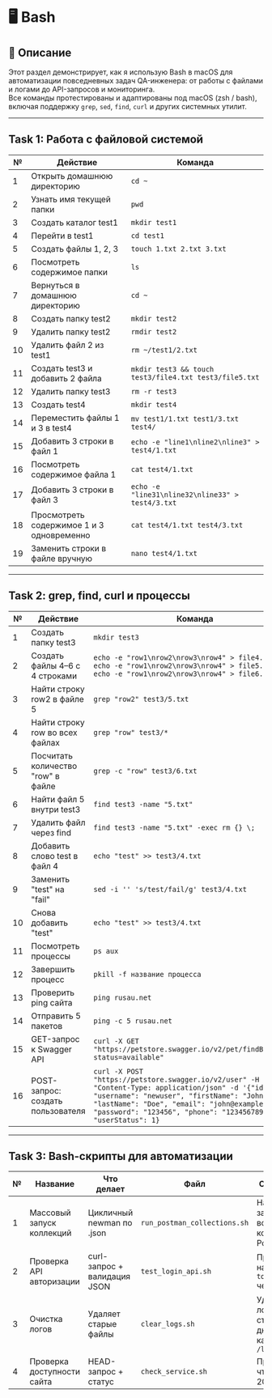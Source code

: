 # 🖥️ Bash

## 📌 Описание

Этот раздел демонстрирует, как я использую Bash в macOS для автоматизации повседневных задач QA-инженера: от работы с файлами и логами до API-запросов и мониторинга.  
Все команды протестированы и адаптированы под macOS (zsh / bash), включая поддержку `grep`, `sed`, `find`, `curl` и других системных утилит.

---

<h2>Task 1: Работа с файловой системой</h2>

<table>
  <thead>
    <tr><th>№</th><th>Действие</th><th>Команда</th></tr>
  </thead>
  <tbody>
    <tr><td>1</td><td>Открыть домашнюю директорию</td><td><code>cd ~</code></td></tr>
    <tr><td>2</td><td>Узнать имя текущей папки</td><td><code>pwd</code></td></tr>
    <tr><td>3</td><td>Создать каталог test1</td><td><code>mkdir test1</code></td></tr>
    <tr><td>4</td><td>Перейти в test1</td><td><code>cd test1</code></td></tr>
    <tr><td>5</td><td>Создать файлы 1, 2, 3</td><td><code>touch 1.txt 2.txt 3.txt</code></td></tr>
    <tr><td>6</td><td>Посмотреть содержимое папки</td><td><code>ls</code></td></tr>
    <tr><td>7</td><td>Вернуться в домашнюю директорию</td><td><code>cd ~</code></td></tr>
    <tr><td>8</td><td>Создать папку test2</td><td><code>mkdir test2</code></td></tr>
    <tr><td>9</td><td>Удалить папку test2</td><td><code>rmdir test2</code></td></tr>
    <tr><td>10</td><td>Удалить файл 2 из test1</td><td><code>rm ~/test1/2.txt</code></td></tr>
    <tr><td>11</td><td>Создать test3 и добавить 2 файла</td><td><code>mkdir test3 &amp;&amp; touch test3/file4.txt test3/file5.txt</code></td></tr>
    <tr><td>12</td><td>Удалить папку test3</td><td><code>rm -r test3</code></td></tr>
    <tr><td>13</td><td>Создать test4</td><td><code>mkdir test4</code></td></tr>
    <tr><td>14</td><td>Переместить файлы 1 и 3 в test4</td><td><code>mv test1/1.txt test1/3.txt test4/</code></td></tr>
    <tr><td>15</td><td>Добавить 3 строки в файл 1</td><td><code>echo -e "line1\nline2\nline3" &gt; test4/1.txt</code></td></tr>
    <tr><td>16</td><td>Посмотреть содержимое файла 1</td><td><code>cat test4/1.txt</code></td></tr>
    <tr><td>17</td><td>Добавить 3 строки в файл 3</td><td><code>echo -e "line31\nline32\nline33" &gt; test4/3.txt</code></td></tr>
    <tr><td>18</td><td>Просмотреть содержимое 1 и 3 одновременно</td><td><code>cat test4/1.txt test4/3.txt</code></td></tr>
    <tr><td>19</td><td>Заменить строки в файле вручную</td><td><code>nano test4/1.txt</code></td></tr>
  </tbody>
</table>

---

<h2>Task 2: grep, find, curl и процессы</h2>

<table>
  <thead>
    <tr><th>№</th><th>Действие</th><th>Команда</th></tr>
  </thead>
  <tbody>
    <tr><td>1</td><td>Создать папку test3</td><td><code>mkdir test3</code></td></tr>
    <tr><td>2</td><td>Создать файлы 4–6 с 4 строками</td><td><code>echo -e "row1\nrow2\nrow3\nrow4" > file4.txt
echo -e "row1\nrow2\nrow3\nrow4" > file5.txt
echo -e "row1\nrow2\nrow3\nrow4" > file6.txt</code></td></tr>
    <tr><td>3</td><td>Найти строку row2 в файле 5</td><td><code>grep "row2" test3/5.txt</code></td></tr>
    <tr><td>4</td><td>Найти строку row во всех файлах</td><td><code>grep "row" test3/*</code></td></tr>
    <tr><td>5</td><td>Посчитать количество "row" в файле</td><td><code>grep -c "row" test3/6.txt</code></td></tr>
    <tr><td>6</td><td>Найти файл 5 внутри test3</td><td><code>find test3 -name "5.txt"</code></td></tr>
    <tr><td>7</td><td>Удалить файл через find</td><td><code>find test3 -name "5.txt" -exec rm {} \;</code></td></tr>
    <tr><td>8</td><td>Добавить слово test в файл 4</td><td><code>echo "test" &gt;&gt; test3/4.txt</code></td></tr>
    <tr><td>9</td><td>Заменить "test" на "fail"</td><td><code>sed -i '' 's/test/fail/g' test3/4.txt</code></td></tr>
    <tr><td>10</td><td>Снова добавить "test"</td><td><code>echo "test" &gt;&gt; test3/4.txt</code></td></tr>
    <tr><td>11</td><td>Посмотреть процессы</td><td><code>ps aux</code></td></tr>
    <tr><td>12</td><td>Завершить процесс</td><td><code>pkill -f название процесса</code></td></tr>
    <tr><td>13</td><td>Проверить ping сайта</td><td><code>ping rusau.net</code></td></tr>
    <tr><td>14</td><td>Отправить 5 пакетов</td><td><code>ping -c 5 rusau.net</code></td></tr>
    <tr><td>15</td><td>GET-запрос к Swagger API</td><td><code>curl -X GET "https://petstore.swagger.io/v2/pet/findByStatus?status=available"</code></td></tr>
    <tr><td>16</td><td>POST-запрос: создать пользователя</td><td><code>curl -X POST "https://petstore.swagger.io/v2/user" -H "Content-Type: application/json" -d '{"id": 0, "username": "newuser", "firstName": "John", "lastName": "Doe", "email": "john@example.com", "password": "123456", "phone": "1234567890", "userStatus": 1}</code></td></tr>
  </tbody>
</table>

---

<h2>Task 3: Bash-скрипты для автоматизации</h2>

<table>
  <thead>
    <tr><th>№</th><th>Название</th><th>Что делает</th><th>Файл</th><th>Описание</th></tr>
  </thead>
  <tbody>
    <tr><td>1</td><td>Массовый запуск коллекций</td><td>Цикличный newman по .json</td><td><code>run_postman_collections.sh</code></td><td>Находит и запускает все коллекции Postman</td></tr>
    <tr><td>2</td><td>Проверка API авторизации</td><td>curl-запрос + валидация JSON</td><td><code>test_login_api.sh</code></td><td>Проверка наличия <code>token</code> через <code>jq</code></td></tr>
    <tr><td>3</td><td>Очистка логов</td><td>Удаляет старые файлы</td><td><code>clear_logs.sh</code></td><td>Удаление логов старше 7 дней в каталоге <code>/logs</code></td></tr>
    <tr><td>4</td><td>Проверка доступности сайта</td><td>HEAD-запрос + статус</td><td><code>check_service.sh</code></td><td>Проверяет, что HTTP 200</td></tr>
  </tbody>
</table>
